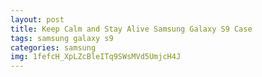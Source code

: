 ```yaml
---
layout: post
title: Keep Calm and Stay Alive Samsung Galaxy S9 Case
tags: samsung galaxy s9
categories: samsung
img: 1fefcH_XpLZcBleITq9SWsMVd5UmjcH4J
---
```

